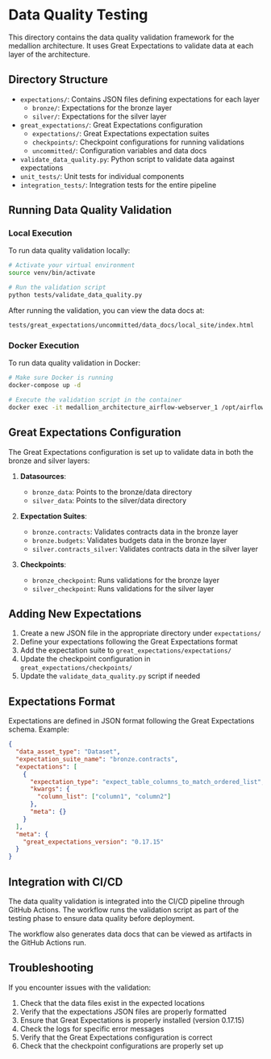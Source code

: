 # Data Quality Testing

This directory contains the data quality validation framework for the medallion architecture. It uses Great Expectations to validate data at each layer of the architecture.

## Directory Structure

- `expectations/`: Contains JSON files defining expectations for each layer
  - `bronze/`: Expectations for the bronze layer
  - `silver/`: Expectations for the silver layer
- `great_expectations/`: Great Expectations configuration
  - `expectations/`: Great Expectations expectation suites
  - `checkpoints/`: Checkpoint configurations for running validations
  - `uncommitted/`: Configuration variables and data docs
- `validate_data_quality.py`: Python script to validate data against expectations
- `unit_tests/`: Unit tests for individual components
- `integration_tests/`: Integration tests for the entire pipeline

## Running Data Quality Validation

### Local Execution

To run data quality validation locally:

```bash
# Activate your virtual environment
source venv/bin/activate

# Run the validation script
python tests/validate_data_quality.py
```

After running the validation, you can view the data docs at:
```
tests/great_expectations/uncommitted/data_docs/local_site/index.html
```

### Docker Execution

To run data quality validation in Docker:

```bash
# Make sure Docker is running
docker-compose up -d

# Execute the validation script in the container
docker exec -it medallion_architecture_airflow-webserver_1 /opt/airflow/docker/validate_data.sh
```

## Great Expectations Configuration

The Great Expectations configuration is set up to validate data in both the bronze and silver layers:

1. **Datasources**: 
   - `bronze_data`: Points to the bronze/data directory
   - `silver_data`: Points to the silver/data directory

2. **Expectation Suites**:
   - `bronze.contracts`: Validates contracts data in the bronze layer
   - `bronze.budgets`: Validates budgets data in the bronze layer
   - `silver.contracts_silver`: Validates contracts data in the silver layer

3. **Checkpoints**:
   - `bronze_checkpoint`: Runs validations for the bronze layer
   - `silver_checkpoint`: Runs validations for the silver layer

## Adding New Expectations

1. Create a new JSON file in the appropriate directory under `expectations/`
2. Define your expectations following the Great Expectations format
3. Add the expectation suite to `great_expectations/expectations/`
4. Update the checkpoint configuration in `great_expectations/checkpoints/`
5. Update the `validate_data_quality.py` script if needed

## Expectations Format

Expectations are defined in JSON format following the Great Expectations schema. Example:

```json
{
  "data_asset_type": "Dataset",
  "expectation_suite_name": "bronze.contracts",
  "expectations": [
    {
      "expectation_type": "expect_table_columns_to_match_ordered_list",
      "kwargs": {
        "column_list": ["column1", "column2"]
      },
      "meta": {}
    }
  ],
  "meta": {
    "great_expectations_version": "0.17.15"
  }
}
```

## Integration with CI/CD

The data quality validation is integrated into the CI/CD pipeline through GitHub Actions. The workflow runs the validation script as part of the testing phase to ensure data quality before deployment.

The workflow also generates data docs that can be viewed as artifacts in the GitHub Actions run.

## Troubleshooting

If you encounter issues with the validation:

1. Check that the data files exist in the expected locations
2. Verify that the expectations JSON files are properly formatted
3. Ensure that Great Expectations is properly installed (version 0.17.15)
4. Check the logs for specific error messages
5. Verify that the Great Expectations configuration is correct
6. Check that the checkpoint configurations are properly set up 